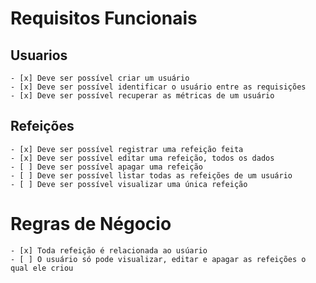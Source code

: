 # Requisitos Funcionais

## Usuarios
    - [x] Deve ser possível criar um usuário
    - [x] Deve ser possível identificar o usuário entre as requisições
    - [x] Deve ser possível recuperar as métricas de um usuário

## Refeições
    - [x] Deve ser possível registrar uma refeição feita
    - [x] Deve ser possível editar uma refeição, todos os dados
    - [ ] Deve ser possível apagar uma refeição
    - [ ] Deve ser possível listar todas as refeições de um usuário
    - [ ] Deve ser possível visualizar uma única refeição


# Regras de Négocio
    - [x] Toda refeição é relacionada ao usúario
    - [ ] O usuário só pode visualizar, editar e apagar as refeições o qual ele criou
